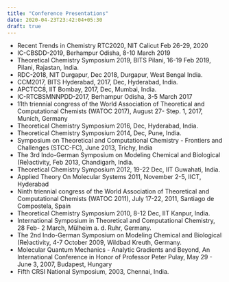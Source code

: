 ```yaml
---
title: "Conference Presentations"
date: 2020-04-23T23:42:04+05:30
draft: true
---
```


-   Recent Trends in Chemistry RTC2020, NIT Calicut Feb 26-29, 2020
-   IC-CBSDD-2019, Berhampur Odisha, 8-10 March 2019
-   Theoretical Chemistry Symposium 2019, BITS Pilani, 16-19 Feb 2019,
    Pilani, Rajastan, India.
-   RDC-2018, NIT Durgapur, Dec 2018, Durgapur, West Bengal India.
-   CCM2017, BITS Hyderabad, 2017, Dec, Hyderabad, India.
-   APCTCC8, IIT Bombay, 2017, Dec, Mumbai, India.
-   IC-RTCBSMNNPDD-2017, Berhampur Odisha, 3-5 March 2017
-   11th triennial congress of the World Association of Theoretical and
    Computational Chemists (WATOC 2017), August 27- Step. 1, 2017,
    Munich, Germany
-   Theoretical Chemistry Symposium 2016, Dec, Hyderabad, India.
-   Theoretical Chemistry Symposium 2014, Dec, Pune, India.
-   Symposium on Theoretical and Computational Chemistry - Frontiers and
    Challenges (STCC-FC), June 2013, Trichy, India
-   The 3rd Indo-German Symposium on Modeling Chemical and Biological
    (Re)activity, Feb 2013, Chandigarh, India.
-   Theoretical Chemistry Symposium 2012, 19-22 Dec, IIT Guwahati,
    India.
-   Applied Theory On Molecular Systems 2011, November 2-5, IICT,
    Hyderabad
-   Ninth triennial congress of the World Association of Theoretical and
    Computational Chemists (WATOC 2011), July 17-22, 2011, Santiago de
    Compostela, Spain
-   Theoretical Chemistry Symposium 2010, 8-12 Dec, IIT Kanpur, India.
-   International Symposium in Theoretical and Computational Chemistry,
    28 Feb- 2 March, Mülheim a. d. Ruhr, Germany.
-   The 2nd Indo-German Symposium on Modeling Chemical and Biological
    (Re)activity, 4-7 October 2009, Wildbad Kreuth, Germany.
-   Molecular Quantum Mechanics - Analytic Gradients and Beyond, An
    International Conference in Honor of Professor Peter Pulay, May 29 -
    June 3, 2007, Budapest, Hungary
-   Fifth CRSI National Symposium, 2003, Chennai, India.
